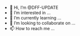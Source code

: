 - 👋 Hi, I’m @DFF-UPDATE
- 👀 I’m interested in ...
- 🌱 I’m currently learning ...
- 💞️ I’m looking to collaborate on ...
- 📫 How to reach me ...

<!---
DFF-UPDATE/DFF-UPDATE is a ✨ special ✨ repository because its `README.md` (this file) appears on your GitHub profile.
You can click the Preview link to take a look at your changes.
--->

